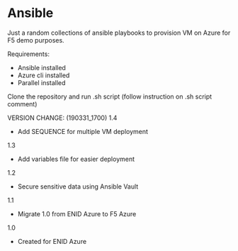 # Ansible
Just a random collections of ansible playbooks to provision VM on Azure for F5 demo purposes.

Requirements:
- Ansible installed
- Azure cli installed
- Parallel installed

Clone the repository and run .sh script (follow instruction on .sh script comment)


VERSION CHANGE: (190331_1700)
1.4
- Add SEQUENCE for multiple VM deployment

1.3
- Add variables file for easier deployment

1.2
- Secure sensitive data using Ansible Vault

1.1
- Migrate 1.0 from ENID Azure to F5 Azure

1.0
- Created for ENID Azure
